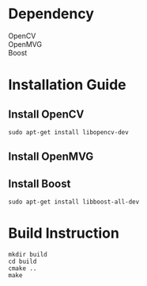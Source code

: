 
# Dependency
OpenCV  
OpenMVG  
Boost

# Installation Guide

## Install OpenCV
	sudo apt-get install libopencv-dev
## Install OpenMVG
## Install Boost
	sudo apt-get install libboost-all-dev

# Build Instruction
	mkdir build 
	cd build
	cmake ..
	make
